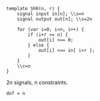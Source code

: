 ```
template ShR(n, r) {
    signal input in[n]; \\s=n
    signal output out[n]; \\s=2n

    for (var i=0; i<n; i++) {
        if (i+r >= n) {
            out[i] <== 0; 
        } else {
            out[i] <== in[ i+r ];
        }
    }
    \\c=n
}
```
2n signals, n constraints.

`dof = n`